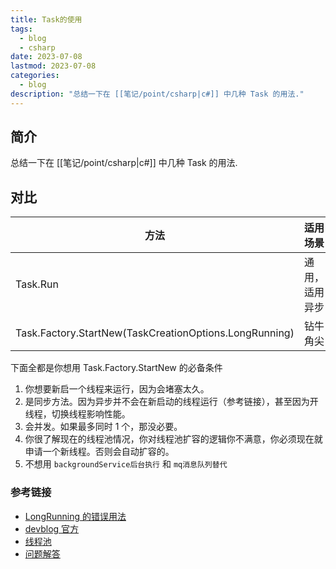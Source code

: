 ```yaml
---
title: Task的使用
tags:
  - blog
  - csharp
date: 2023-07-08
lastmod: 2023-07-08
categories:
  - blog
description: "总结一下在 [[笔记/point/csharp|c#]] 中几种 Task 的用法."
---
```


## 简介

总结一下在 [[笔记/point/csharp|c#]] 中几种 Task 的用法.

## 对比

| 方法                                                   | 适用场景       |
| ------------------------------------------------------ | -------------- |
| Task.Run                                               | 通用，适用异步 |
| Task.Factory.StartNew(TaskCreationOptions.LongRunning) | 钻牛角尖       |

下面全都是你想用 Task.Factory.StartNew 的必备条件

1. 你想要新启一个线程来运行，因为会堵塞太久。
2. 是同步方法。因为异步并不会在新启动的线程运行（参考链接），甚至因为开线程，切换线程影响性能。
3. 会并发。如果最多同时 1 个，那没必要。
4. 你很了解现在的线程池情况，你对线程池扩容的逻辑你不满意，你必须现在就申请一个新线程。否则会自动扩容的。
5. 不想用 `backgroundService后台执行` 和 `mq消息队列替代`

### 参考链接

- [LongRunning 的错误用法](https://www.newbe.pro/Others/0x026-This-is-the-wrong-way-to-use-LongRunnigTask-in-csharp/#%E8%BF%99%E6%A0%B7%E5%85%B6%E5%AE%9E%E6%98%AF%E9%94%99%E8%AF%AF%E7%9A%84)
- [devblog 官方](https://devblogs.microsoft.com/pfxteam/task-run-vs-task-factory-startnew/)
- [线程池](https://learn.microsoft.com/en-us/dotnet/api/system.threading.threadpool?view=net-7.0)
- [问题解答](https://stackoverflow.com/questions/37607911/when-to-use-taskcreationoptions-longrunning)
